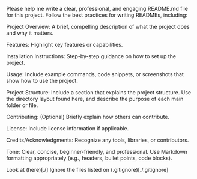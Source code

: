 Please help me write a clear, professional, and engaging README.md file for this project. Follow the best practices for writing READMEs, including:

Project Overview: A brief, compelling description of what the project does and why it matters.

Features: Highlight key features or capabilities.

Installation Instructions: Step-by-step guidance on how to set up the project.

Usage: Include example commands, code snippets, or screenshots that show how to use the project.

Project Structure: Include a section that explains the project structure. Use the directory layout found here, and describe the purpose of each main folder or file.

Contributing: (Optional) Briefly explain how others can contribute.

License: Include license information if applicable.

Credits/Acknowledgments: Recognize any tools, libraries, or contributors.

Tone: Clear, concise, beginner-friendly, and professional. Use Markdown formatting appropriately (e.g., headers, bullet points, code blocks).

Look at (here)[./]
Ignore the files listed on (.gitignore)[./.gitignore]